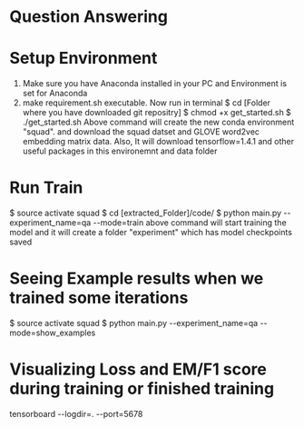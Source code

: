 # Question Answering 

# Setup Environment 
1. Make sure you have Anaconda installed in your PC and Environment is set for Anaconda
2. make requirement.sh executable. Now run in terminal 
$ cd [Folder where you have downloaded git repositry]
$ chmod +x get_started.sh
$ ./get_started.sh
Above command will create the new conda environment "squad". and download the squad datset and GLOVE word2vec embedding matrix data. Also, It will download tensorflow=1.4.1 and other useful packages in this environemnt and data folder

# Run Train
$ source activate squad
$ cd [extracted_Folder]/code/
$ python main.py --experiment_name=qa --mode=train
above command will start training the model and it will create a folder "experiment" which has model checkpoints saved

# Seeing Example results when we trained some iterations
$ source activate squad
$ python main.py --experiment_name=qa --mode=show_examples

# Visualizing Loss and EM/F1 score during training or finished training
tensorboard --logdir=. --port=5678

